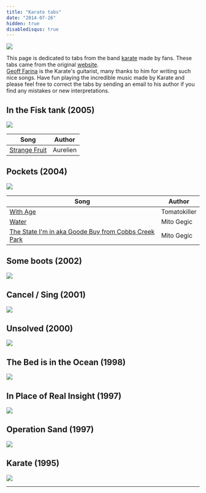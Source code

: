 ```yaml
---
title: "Karate tabs"
date: "2014-07-26"
hidden: true
disabledisqus: true
---
```


![](/images/background-2.jpg)

This page is dedicated to tabs from the
band [karate][southern] made by fans. These tabs
came from the original [website][willem].  
[Geoff Farina][geoff] is the Karate's guitarist, many thanks to him for writing such nice songs.
Have fun playing the incredible music made by
Karate and please feel free to correct the tabs by sending an email to his author if you find
any mistakes or new interpretations.


## In the Fisk tank (2005)

![](/images/fishtank.jpg)

Song | Author 
-----|--------
[Strange Fruit](/tabs/StrangeFruit.txt) | Aurelien 


## Pockets (2004)

![](/images/pockets.jpg)


Song | Author 
-----|--------
[With Age](/tabs/WithAge.txt) | Tomatokiller 
[Water](/tabs/Water.tx) | Mito Gegic
[The State I'm in aka Goode Buy from Cobbs Creek Park](/tabs/theStateImIn.txt) | Mito Gegic

## Some boots (2002)

![](/images/someboots.jpg)

## Cancel / Sing (2001)

![](/images/cancelsing.jpg)

## Unsolved (2000)

![](/images/unsolved.jpg)

## The Bed is in the Ocean (1998)

![](/images/thebed.jpg)

## In Place of Real Insight (1997)

![](/images/inplace.jpg)


## Operation Sand (1997)

![](/images/operationsand.jpg)


## Karate (1995)

![](/images/karate1.jpg)


[southern]: http://shop.southern.com/karate/
[willem]: http://www.xs4all.nl/%7Eholthuw/home/home.htm
[geoff]: http://www.geofffarina.com

---
